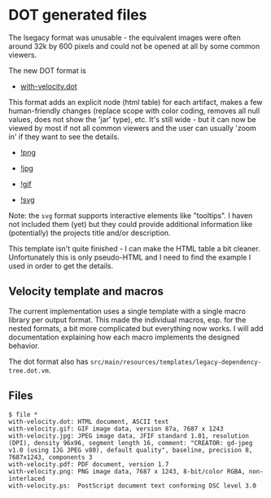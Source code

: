 # DOT generated files

The lsegacy format was unusable - the equivalent images were often
around 32k by 600 pixels and could not be opened at all by some common
viewers.

The new DOT format is 

- [with-velocity.dot](with-velocity.dot)

This format adds an explicit node (html table) for each artifact, makes a
few human-friendly changes (replace scope with color coding, removes all
null values, does not show the 'jar' type), etc. It's still wide - but it
can now be viewed by most if not all common viewers and the user can usually
'zoom in' if they want to see the details.

- [!png](with-velocity.png "PNG")

- [!jpg](with-velocity.jpg "JPG")

- [!gif](with-velocity.gif "GIF")

- [!svg](with-velocity.svg "SVG")

Note: the `svg` format supports interactive elements like "tooltips".
I haven not included them (yet) but they could provide additional
information like (potentially) the projects title and/or description.

This template isn't quite finished - I can make the HTML table a bit cleaner.
Unfortunately this is only pseudo-HTML and I need to find the example
I used in order to get the details.


## Velocity template and macros

The current implementation uses a single template with a single macro library
per output format. This made the individual macros, esp. for the nested formats,
a bit more complicated but everything now works. I will add documentation explaining
how each macro implements the designed behavior.

The dot format also has `src/main/resources/templates/legacy-dependency-tree.dot.vm`.

## Files

```shell
$ file *
with-velocity.dot: HTML document, ASCII text
with-velocity.gif: GIF image data, version 87a, 7687 x 1243
with-velocity.jpg: JPEG image data, JFIF standard 1.01, resolution (DPI), density 96x96, segment length 16, comment: "CREATOR: gd-jpeg v1.0 (using IJG JPEG v80), default quality", baseline, precision 8, 7687x1243, components 3
with-velocity.pdf: PDF document, version 1.7
with-velocity.png: PNG image data, 7687 x 1243, 8-bit/color RGBA, non-interlaced
with-velocity.ps:  PostScript document text conforming DSC level 3.0
```
